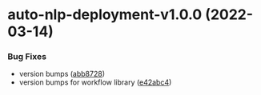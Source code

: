 # auto-nlp-deployment-v1.0.0 (2022-03-14)


### Bug Fixes

* version bumps ([abb8728](https://github.com/fhswf/tagflip-autonlp/commit/abb87286969da70bb6b54b0794fef7629ec63bfe))
* version bumps for workflow library ([e42abc4](https://github.com/fhswf/tagflip-autonlp/commit/e42abc4b7156a611195d65a15297f312c43819dd))
